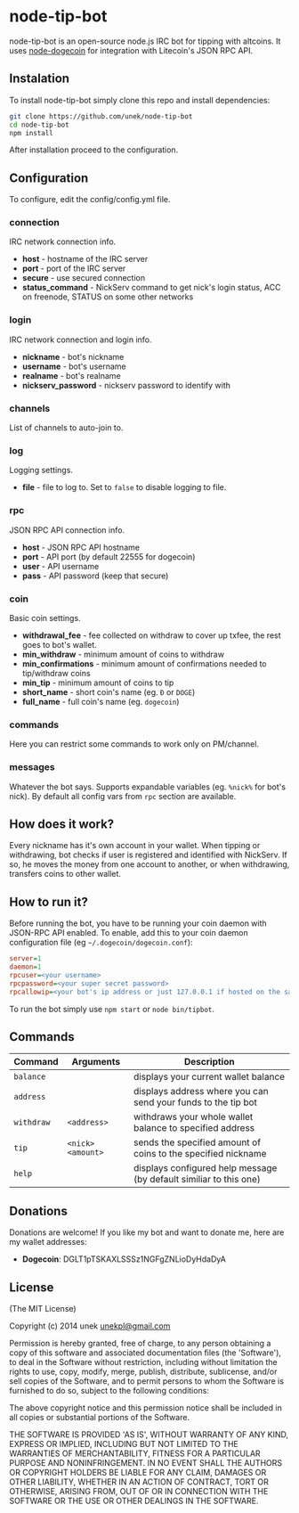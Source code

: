 # node-tip-bot
node-tip-bot is an open-source node.js IRC bot for tipping with altcoins. It uses [node-dogecoin](https://github.com/countable/node-dogecoin) for integration with Litecoin's JSON RPC API.

## Instalation
To install node-tip-bot simply clone this repo and install dependencies:
```bash
git clone https://github.com/unek/node-tip-bot
cd node-tip-bot
npm install
```
After installation proceed to the configuration.

## Configuration
To configure, edit the config/config.yml file.

### connection
IRC network connection info.
* **host** - hostname of the IRC server
* **port** - port of the IRC server
* **secure** - use secured connection
* **status_command** - NickServ command to get nick's login status, ACC on freenode, STATUS on some other networks

### login
IRC network connection and login info.
* **nickname** - bot's nickname
* **username** - bot's username
* **realname** - bot's realname
* **nickserv_password** - nickserv password to identify with

### channels
List of channels to auto-join to.

### log
Logging settings.
* **file** - file to log to. Set to `false` to disable logging to file.

### rpc
JSON RPC API connection info.
* **host** - JSON RPC API hostname
* **port** - API port (by default 22555 for dogecoin)
* **user** - API username
* **pass** - API password (keep that secure)

### coin
Basic coin settings.
* **withdrawal_fee** - fee collected on withdraw to cover up txfee, the rest goes to bot's wallet.
* **min_withdraw** - minimum amount of coins to withdraw
* **min_confirmations** - minimum amount of confirmations needed to tip/withdraw coins
* **min_tip** - minimum amount of coins to tip
* **short_name** - short coin's name (eg. `Đ` or `DOGE`)
* **full_name** - full coin's name (eg. `dogecoin`)

### commands
Here you can restrict some commands to work only on PM/channel.

### messages
Whatever the bot says. Supports expandable variables (eg. `%nick%` for bot's nick). By default all config vars from `rpc` section are available.

## How does it work?
Every nickname has it's own account in your wallet. When tipping or withdrawing, bot checks if user is registered and identified with NickServ. If so, he moves the money from one account to another, or when withdrawing, transfers coins to other wallet.

## How to run it?
Before running the bot, you have to be running your coin daemon with JSON-RPC API enabled. To enable, add this to your coin daemon configuration file (eg `~/.dogecoin/dogecoin.conf`):
```ini
server=1
daemon=1
rpcuser=<your username>
rpcpassword=<your super secret password>
rpcallowip=<your bot's ip address or just 127.0.0.1 if hosted on the same machine>
```

To run the bot simply use `npm start` or `node bin/tipbot`.

## Commands

| **Command** | **Arguments**     | **Description**
|-------------|-------------------|--------------------------------------------------------------------
| `balance`   |                   | displays your current wallet balance
| `address`   |                   | displays address where you can send your funds to the tip bot
| `withdraw`  | `<address>`       | withdraws your whole wallet balance to specified address
| `tip`       | `<nick> <amount>` | sends the specified amount of coins to the specified nickname
| `help`      |                   | displays configured help message (by default similiar to this one)

## Donations
Donations are welcome! If you like my bot and want to donate me, here are my wallet addresses:

* **Dogecoin**: DGLT1pTSKAXLSSSz1NGFgZNLioDyHdaDyA

## License
(The MIT License)

Copyright (c) 2014 unek <unekpl@gmail.com>

Permission is hereby granted, free of charge, to any person obtaining
a copy of this software and associated documentation files (the
'Software'), to deal in the Software without restriction, including
without limitation the rights to use, copy, modify, merge, publish,
distribute, sublicense, and/or sell copies of the Software, and to
permit persons to whom the Software is furnished to do so, subject to
the following conditions:

The above copyright notice and this permission notice shall be
included in all copies or substantial portions of the Software.

THE SOFTWARE IS PROVIDED 'AS IS', WITHOUT WARRANTY OF ANY KIND,
EXPRESS OR IMPLIED, INCLUDING BUT NOT LIMITED TO THE WARRANTIES OF
MERCHANTABILITY, FITNESS FOR A PARTICULAR PURPOSE AND NONINFRINGEMENT.
IN NO EVENT SHALL THE AUTHORS OR COPYRIGHT HOLDERS BE LIABLE FOR ANY
CLAIM, DAMAGES OR OTHER LIABILITY, WHETHER IN AN ACTION OF CONTRACT,
TORT OR OTHERWISE, ARISING FROM, OUT OF OR IN CONNECTION WITH THE
SOFTWARE OR THE USE OR OTHER DEALINGS IN THE SOFTWARE.
